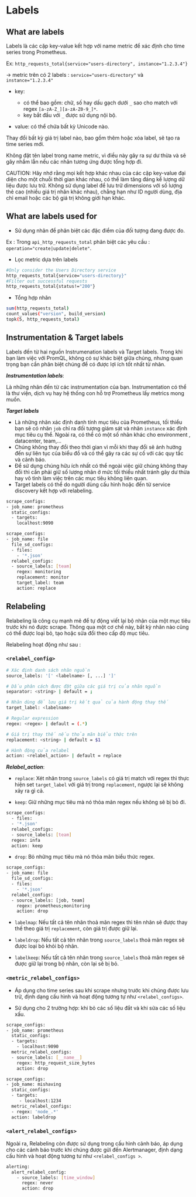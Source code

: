 ﻿# Labels

## What are labels

Labels là các cặp key-value kết hợp với name metric để xác định cho time series trong Prometheus.

Ex: `http_requests_total{service="users-directory", instance="1.2.3.4"}`

-> metric trên có 2 labels : `service="users-directory"` và `instance="1.2.3.4"`

- key:  
  - có thể bao gồm: chữ, số hay dấu gạch dưới `_` sao cho match với regex `[a-zA-Z_][a-zA-Z0-9_]*`.
  - key bắt đầu với `_` được sử dụng nội bộ.

- value: có thể chứa bất kỳ Unicode nào.

Thay đổi bất kỳ giá trị label nào, bao gồm thêm hoặc xóa label, sẽ tạo ra time series mới.

Không đặt tên label trong name metric, vì điều này gây ra sự dư thừa và sẽ gây nhầm lẫn nếu các nhãn tương ứng được tổng hợp đi.

CAUTION: Hãy nhớ rằng mọi kết hợp khác nhau của các cặp key-value đại diện cho một chuỗi thời gian khác nhau, có thể làm tăng đáng kể lượng dữ liệu được lưu trữ. Không sử dụng label để lưu trữ  dimensions với số lượng thẻ cao (nhiều giá trị nhãn khác nhau), chẳng hạn như ID người dùng, địa chỉ email hoặc các bộ giá trị không giới hạn khác.

## What are labels used for

- Sử dụng nhãn để phân biệt các đặc điểm của đối tượng đang được đo.

Ex :  Trong `api_http_requests_total` phân biệt các yêu cầu : `operation="create|update|delete"`.

- Lọc metric dựa trên labels
  
```sh
#Only consider the Users Directory service
http_requests_total{service="users-directory}"
#Filter out successful requests
http_requests_total{status!="200"}

```

- Tổng hợp nhãn
  
 ```sh
sum(http_requests_total)
count_values("version", build_version)
topk(5, http_requests_total)

```

## Instrumentation & Target labels

Labels đến từ hai nguồn Instrumenation labels và Target labels. Trong khi bạn làm việc với PromQL, không có sự khác biệt giữa chúng, nhưng quan trọng bạn cần phân biệt chúng để có được lợi ích tốt nhất từ nhãn.

**_Instrumentation labels_**:

Là những nhãn đến từ các instrumentation của bạn. Instrumentation có thể là thư viện, dịch vụ hay hệ thống con hỗ trợ Prometheus lấy metrics mong muốn.

**_Target labels_**

- Là những nhãn xác định danh tính mục tiêu của Prometheus, tối thiểu bạn sẽ có nhãn `job` chỉ ra đối tượng giám sát và nhãn `instance` xác định mục tiêu cụ thể. Ngoài ra, có thể có một số nhãn khác cho environment , datacenter, team,...
- Chúng không thay đổi theo thời gian vì mỗi khi thay đổi sẽ ảnh hưởng đến sự liên tục của biểu đồ và có thể gây ra các sự cố với các quy tắc và cảnh báo.
- Để sử dụng chúng hữu ích nhất có thể ngoài việc giữ chúng không thay đổi thì cần phải giữ số lượng nhãn ở mức tối thiểu nhất tránh gây dư thừa hay vô tình làm việc trên các mục tiêu không liên quan.
- Target labels có thể do người dùng cấu hình hoặc đến từ service discovery kết hợp với relabeling.

```sh
scrape_configs:
- job_name: prometheus
  static_configs:
  - targets:
    localhost:9090
```

```sh
scrape_configs:
- job_name: file
  file_sd_configs:
  - files:
    - '*.json'
  relabel_configs:
  - source_labels: [team]
    regex: monitoring
    replacement: monitor
    target_label: team
    action: replace
```

## Relabeling

Relabeling là công cụ mạnh mẽ để tự động viết lại bộ nhãn của một mục tiêu trước khi nó được scrape. Thông qua một cơ chế này, bất kỳ nhãn nào cũng có thể được loại bỏ, tạo hoặc sửa đổi theo cấp độ mục tiêu.

Relabeling hoạt động như sau :

### `<relabel_config>`

```sh
# Xác định danh sách nhãn nguồn
source_labels: '[' <labelname> [, ...] ']'

# Dấu phân cách được đặt giữa các giá trị của nhãn nguồn
separator: <string> | default = ;

# Nhãn dùng để lưu giá trị kết quả của hành động thay thế
target_label: <labelname>

# Regular expression
regex: <regex> | default = (.*)

# Giá trị thay thế nếu thỏa mãn biểu thức trên
replacement: <string> | default = $1

# Hành động của relabel
action: <relabel_action> | default = replace

```

**_Relabel_action_**:

- `replace`: Xét nhãn trong `source_labels` có giá trị match với regex thì thực hiện set `target_label` với giá trị trong `replacement`, ngược lại sẽ không xảy ra gì cả.

- `keep`: Giữ những mục tiêu mà nó thỏa mãn regex nếu không sẽ bị bỏ đi.

```sh
scrape_configs:
  - files:
  - '*.json'
  relabel_configs:
  - source_labels: [team]
  regex: infa
  action: keep

```

- `drop`: Bỏ những mục tiêu mà nó thỏa mãn biểu thức regex.

```sh
scrape_configs:
- job_name: file
  file_sd_configs:
  - files:
    - '*.json'  
  relabel_configs:
  - source_labels: [job, team]
    regex: prometheus;monitoring
    action: drop

```

- `labelmap`: Nếu tất cả tên nhãn thoả mãn regex thì tên nhãn sẽ được thay thế theo giá trị `replacement`, còn giá trị được giữ lại.

- `labeldrop`: Nếu tất cả tên nhãn trong `source_labels` thoả mãn regex sẽ được loại bỏ khỏi bộ nhãn.

- `labelkeep`: Nếu tất cả tên nhãn trong `source_labels` thoả mãn regex sẽ được giữ lại trong bộ nhãn, còn lại sẽ bị bỏ.

### `<metric_relabel_configs>`

- Áp dụng cho time series sau khi scrape nhưng trước khi chúng được lưu trữ, định dạng cấu hình và hoạt động tương tự như `<relabel_configs>`.

- Sử dụng cho 2 trường hợp: khi bỏ các số liệu đắt và khi sửa các số liệu xấu.

```sh
scrape_configs:
- job_name: prometheus
  static_configs:
  - targets:
    - localhost:9090
  metric_relabel_configs:
  - source_labels: [__name__]
    regex: http_request_size_bytes
    action: drop

```

```sh
scrape_configs:
- job_name: mishaving
  static_configs:
  - targets:
     - localhost:1234
  metric_relabel_configs:
  - regex: 'node_.*'
  action: labeldrop

```

### `<alert_relabel_configs>`

Ngoài ra, Relabeling còn được sử dụng trong cấu hình cảnh báo, áp dụng cho các cảnh báo trước khi chúng được gửi đến Alertmanager, định dạng cấu hình và hoạt động tương tư như `<relabel_configs >`.

```sh
alerting:
  alert_relabel_config:
    - source_labels: [time_window]
      regex: never
      action: drop
```
